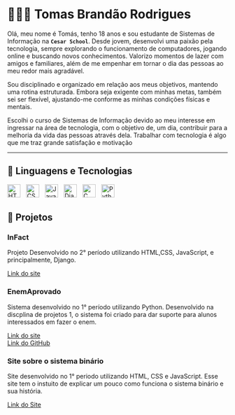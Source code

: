 # 👩🏻‍💻 Tomas Brandão Rodrigues



Olá, meu nome é Tomás, tenho 18 anos e sou estudante de Sistemas de Informação na **`Cesar School`**. Desde jovem, desenvolvi uma paixão pela tecnologia, sempre explorando o funcionamento de computadores, jogando online e buscando novos conhecimentos. Valorizo momentos de lazer com amigos e familiares, além de me empenhar em tornar o dia das pessoas ao meu redor mais agradável.

Sou disciplinado e organizado em relação aos meus objetivos, mantendo uma rotina estruturada. Embora seja exigente com minhas metas, também sei ser flexível, ajustando-me conforme as minhas condições físicas e mentais.

Escolhi o curso de Sistemas de Informação devido ao meu interesse em ingressar na área de tecnologia, com o objetivo de, um dia, contribuir para a melhoria da vida das pessoas através dela. Trabalhar com tecnologia é algo que me traz grande satisfação e motivação



---

## 🤖 Linguagens e Tecnologias

<img 
    align="left" 
    alt="HTML"
    title="HTML" 
    width="30px" 
    style="padding-right: 10px;" 
    src="https://cdn.jsdelivr.net/gh/devicons/devicon@latest/icons/html5/html5-original.svg" 
/>
<img 
    align="left" 
    alt="CSS" 
    title="CSS"
    width="30px" 
    style="padding-right: 10px;" 
    src="https://cdn.jsdelivr.net/gh/devicons/devicon@latest/icons/css3/css3-original.svg" 
/>
<img 
    align="left" 
    alt="JavaScript" 
    title="JavaScript"
    width="30px" 
    style="padding-right: 10px;" 
    src="https://cdn.jsdelivr.net/gh/devicons/devicon@latest/icons/javascript/javascript-original.svg" 
/>
<img 
    align="left" 
    alt="Django"
    title="Django" 
    width="30px" 
    style="padding-right: 10px;" 
    src="https://cdn.jsdelivr.net/gh/devicons/devicon@latest/icons/django/django-plain.svg" 
/>
<img 
    align="left" 
    alt="C"
    title="C" 
    width="30px" 
    style="padding-right: 10px;" 
    src="https://cdn.jsdelivr.net/gh/devicons/devicon@latest/icons/c/c-original.svg" 
/>

<img 
    align="left" 
    alt="Python" 
    title="Python"
    width="30px" 
    style="padding-right: 10px;" 
    src="https://cdn.jsdelivr.net/gh/devicons/devicon@latest/icons/python/python-original.svg" 
/>

<br/>
<br/>


## 💼 Projetos

### InFact
<p>Projeto Desenvolvido no 2° período utilizando HTML,CSS, JavaScript, e principalmente, Django.</p>
<a href="https://sites.google.com/cesar.school/site-grupo6/home?authuser=0">Link do site</a>

### EnemAprovado
<p>Sistema desenvolvido no 1° período utilizando Python. Desenvolvido na discplina de projetos 1, o sistema foi criado para dar suporte para alunos interessados em fazer o enem.</p>
<a href="https://sites.google.com/cesar.school/enemaprovado/início?authuser=1">Link do site</a>
<br>
<a href="https://github.com/gacneto/AV2">Link do GitHub</a>

### Site sobre o sistema binário
<p>Site desenvolvido no 1° periodo utilizando HTML, CSS e JavaScript. Esse site tem o instuito de explicar um pouco como funciona o sistema binário e sua história.</p>
<a href="https://site-binario.vercel.app/">Link do Site</a>
